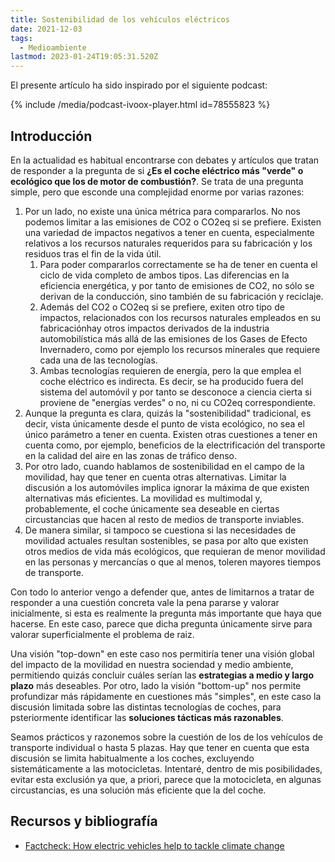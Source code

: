 ```yaml
---
title: Sostenibilidad de los vehículos eléctricos
date: 2021-12-03
tags:
  - Medioambiente
lastmod: 2023-01-24T19:05:31.520Z
---
```

El presente artículo ha sido inspirado por el siguiente podcast:

{% include /media/podcast-ivoox-player.html id=78555823 %}

## Introducción
En la actualidad es habitual encontrarse con debates y artículos que tratan de responder a la pregunta de si **¿Es el coche eléctrico más "verde" o ecológico que los de motor de combustión?**. Se trata de una pregunta simple, pero que esconde una complejidad enorme por varias razones:
1. Por un lado, no existe una única métrica para compararlos. No nos podemos limitar a las emisiones de CO2 o CO2eq si se prefiere. Existen una variedad de impactos negativos a tener en cuenta, especialmente relativos a los recursos naturales requeridos para su fabricación y los residuos tras el fin de la vida útil.
	1. Para poder compararlos correctamente se ha de tener en cuenta el ciclo de vida completo de ambos tipos. Las diferencias en la eficiencia energética, y por tanto de emisiones de CO2, no sólo se derivan de la conducción, sino también de su fabricación y reciclaje. 
	2. Además del CO2 o CO2eq si se prefiere, exiten otro tipo de impactos, relacionados con los recursos naturales empleados en su fabricaciónhay otros impactos derivados de la industria automobilística más allá de las emisiones de los Gases de Efecto Invernadero, como por ejemplo los recursos minerales que requiere cada una de las tecnologías.
	3. Ambas tecnologías requieren de energía, pero la que emplea el coche eléctrico es indirecta. Es decir, se ha producido fuera del sistema del automóvil y por tanto se desconoce a ciencia cierta si proviene de "energías verdes" o no, ni cu CO2eq correspondiente. 
2. Aunque la pregunta es clara, quizás la "sostenibilidad" tradicional, es decir, vista únicamente desde el punto de vista ecológico, no sea el único parámetro a tener en cuenta. Existen otras cuestiones a tener en cuenta como, por ejemplo, beneficios de la electrificación del transporte en la calidad del aire en las zonas de tráfico denso.
3. Por otro lado, cuando hablamos de sostenibilidad en el campo de la movilidad, hay que tener en cuenta otras alternativas. Limitar la discusión a los automóviles implica ignorar la máxima de que existen alternativas más eficientes. La movilidad es multimodal y, probablemente, el coche únicamente sea deseable en ciertas circustancias que hacen al resto de medios de transporte inviables.
4. De manera similar, si tampoco se cuestiona si las necesidades de movilidad actuales resultan sostenibles, se pasa por alto que existen otros medios de vida más ecológicos, que requieran de menor movilidad en las personas y mercancías o que al menos, toleren mayores tiempos de transporte. 

Con todo lo anterior vengo a defender que, antes de limitarnos a tratar de responder a una cuestión concreta vale la pena pararse y valorar inicialmente, si esta es realmente la pregunta más importante que haya que hacerse. En este caso, parece que dicha pregunta únicamente sirve para valorar superficialmente el problema de raiz.

Una visión "top-down" en este caso nos permitiría tener una visión global del impacto de la movilidad en nuestra sociendad y medio ambiente, permitiendo quizás concluir cuáles serían las **estrategias a medio y largo plazo** más deseables. Por otro, lado la visión "bottom-up" nos permite profundizar más rápidamente en cuestiones más "simples", en este caso la discusión limitada sobre las distintas tecnologías de coches, para psteriormente identificar las **soluciones tácticas más razonables**.

Seamos prácticos y razonemos sobre la cuestión de los de los vehículos de transporte individual o hasta 5 plazas. Hay que tener en cuenta que esta discusión se limita habitualmente a los coches, excluyendo sistemáticamente a las motocicletas. Intentaré, dentro de mis posibilidades, evitar esta exclusión ya que, a priori, parece que la motocicleta, en algunas circustancias, es una solución más eficiente que la del coche.

## Recursos y bibliografía
- [Factcheck: How electric vehicles help to tackle climate change](https://www.carbonbrief.org/factcheck-how-electric-vehicles-help-to-tackle-climate-change)